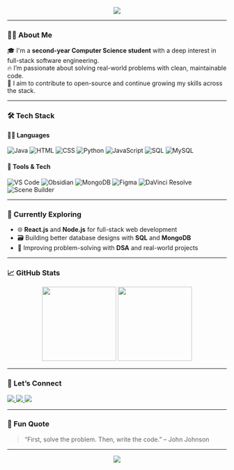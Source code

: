 <!-- Centered Profile Header with Styling -->
<p align="center">
  <img src="https://readme-typing-svg.herokuapp.com?color=FF0000&lines=Hi,+I'm+Sir-CxdesAlot;Full-stack+Engineer+in+Training;2nd+Year+CS+Student" />
</p>

---

### 🧑‍💻 About Me

🎓 I'm a **second-year Computer Science student** with a deep interest in full-stack software engineering.  
🔥 I’m passionate about solving real-world problems with clean, maintainable code.  
💼 I aim to contribute to open-source and continue growing my skills across the stack.

---

### 🛠️ Tech Stack

#### 👨‍💻 Languages
![Java](https://img.shields.io/badge/Java-%23ED1D25?style=for-the-badge&logo=openjdk&logoColor=white)
![HTML](https://img.shields.io/badge/HTML5-%23E44D26?style=for-the-badge&logo=html5&logoColor=white)
![CSS](https://img.shields.io/badge/CSS3-%231572B6?style=for-the-badge&logo=css3&logoColor=white)
![Python](https://img.shields.io/badge/Python-%23FFD43B?style=for-the-badge&logo=python&logoColor=black)
![JavaScript](https://img.shields.io/badge/JavaScript-%23F7DF1E?style=for-the-badge&logo=javascript&logoColor=black)
![SQL](https://img.shields.io/badge/MSSQL-%23CC2927?style=for-the-badge&logo=microsoftsqlserver&logoColor=white)
![MySQL](https://img.shields.io/badge/MySQL-%234479A1?style=for-the-badge&logo=mysql&logoColor=white)

#### 🔧 Tools & Tech
![VS Code](https://img.shields.io/badge/VS%20Code-%23007ACC?style=for-the-badge&logo=visual-studio-code&logoColor=white)
![Obsidian](https://img.shields.io/badge/Obsidian-%236877F0?style=for-the-badge&logo=obsidian&logoColor=white)
![MongoDB](https://img.shields.io/badge/MongoDB-%2347A248?style=for-the-badge&logo=mongodb&logoColor=white)
![Figma](https://img.shields.io/badge/Figma-%23F24E1E?style=for-the-badge&logo=figma&logoColor=white)
![DaVinci Resolve](https://img.shields.io/badge/DaVinci%20Resolve-%23100000?style=for-the-badge&logo=davinci-resolve&logoColor=white)
![Scene Builder](https://img.shields.io/badge/SceneBuilder-%23ED1D25?style=for-the-badge)

---

### 🚀 Currently Exploring
- 🌐 **React.js** and **Node.js** for full-stack web development  
- 🗃️ Building better database designs with **SQL** and **MongoDB**  
- 🎯 Improving problem-solving with **DSA** and real-world projects

---

### 📈 GitHub Stats

<p align="center">
  <img src="https://github-readme-stats.vercel.app/api?username=Sir-CxdesAlot&show_icons=true&theme=radical" height="170px"/>
  <img src="https://github-readme-stats.vercel.app/api/top-langs/?username=Sir-CxdesAlot&layout=compact&theme=radical" height="170px"/>
</p>

---

### 🔗 Let’s Connect

<p align="left">
  <a href="https://github.com/Sir-CxdesAlot" target="_blank">
    <img src="https://img.shields.io/badge/GitHub-%2312100E.svg?style=for-the-badge&logo=github&logoColor=white" />
  </a>
  <a href="https://linkedin.com/in/your-linkedin" target="_blank">
    <img src="https://img.shields.io/badge/LinkedIn-%230A66C2.svg?style=for-the-badge&logo=linkedin&logoColor=white" />
  </a>
  <a href="mailto:sir.cxdesalot@example.com" target="_blank">
    <img src="https://img.shields.io/badge/Email-%23D14836?style=for-the-badge&logo=gmail&logoColor=white" />
  </a>
</p>

---

### 💬 Fun Quote
> “First, solve the problem. Then, write the code.” – John Johnson

---

<!-- Optional aesthetic: add a cool footer line -->
<p align="center">
  <img src="https://capsule-render.vercel.app/api?type=waving&color=FF0000&height=100&section=footer"/>
</p>
